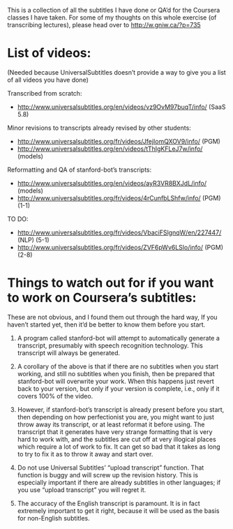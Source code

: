 This is a collection of all the subtitles I have done or QA’d
for the Coursera classes I have taken.  For some of my thoughts
on this whole exercise (of transcribing lectures), please head
over to http://w.gniw.ca/?p=735

List of videos:
==============

(Needed because UniversalSubtitles doesn’t provide a way to give
you a list of all videos you have done)

Transcribed from scratch:

- http://www.universalsubtitles.org/en/videos/vz9OvM97buqT/info/ (SaaS 5.8)

Minor revisions to transcripts already revised by other students:

- http://www.universalsubtitles.org/fr/videos/JfejIomQXOV9/info/ (PGM)
- http://www.universalsubtitles.org/en/videos/tThIgKFLeJ7w/info/ (models)

Reformatting and QA of stanford-bot’s transcripts:

- http://www.universalsubtitles.org/en/videos/ayR3VR8BXJdL/info/ (models)
- http://www.universalsubtitles.org/fr/videos/4rCunfbLShfw/info/ (PGM) (1-1)

TO DO:

- http://www.universalsubtitles.org/fr/videos/VbaciFSlgnqW/en/227447/ (NLP) (5-1)
- http://www.universalsubtitles.org/fr/videos/ZVF6pWv6LSlo/info/ (PGM) (2-8)

Things to watch out for if you want to work on Coursera’s subtitles:
===================================================================

These are not obvious, and I found them out through the hard
way, If you haven’t started yet, then it’d be better to know
them before you start.

1. A program called stanford-bot will attempt to automatically
   generate a transcript, presumably with speech recognition
   technology. This transcript will always be generated.

2. A corollary of the above is that if there are no subtitles
   when you start working, and still no subtitles when you
   finish, then be prepared that stanford-bot will overwrite
   your work. When this happens just revert back to your version,
   but only if your version is complete, i.e., only if it covers
   100% of the video.

3. However, if stanford-bot’s transcript is already present before
   you start, then depending on how perfectionist you are, you
   might want to just throw away its transcript, or at least
   reformat it before using. The transcript that it generates have
   very strange formatting that is very hard to work with, and the
   subtitles are cut off at very illogical places which require
   a lot of work to fix. It can get so bad that it takes as long
   to try to fix it as to throw it away and start over.

4. Do not use Universal Subtitles’ “upload transcript” function.
   That function is buggy and will screw up the revision history.
   This is especially important if there are already subtitles
   in other languages; if you use “upload transcript” you will
   regret it.

5. The accuracy of the English transcript is paramount. It is
   in fact extremely important to get it right, because it will
   be used as the basis for non-English subtitles.
